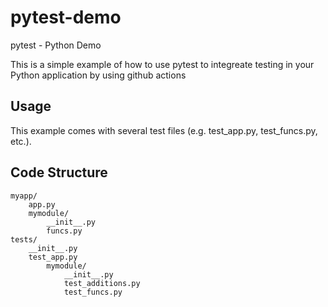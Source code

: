 # pytest-demo
pytest - Python Demo

This is a simple example of how to use pytest to integreate testing in your Python application by using github actions



## Usage
This example comes with several test files (e.g. test_app.py, test_funcs.py, etc.).


## Code Structure

```
myapp/
    app.py
    mymodule/
        __init__.py
        funcs.py
tests/
    __init__.py
    test_app.py
        mymodule/
            __init__.py
            test_additions.py
            test_funcs.py
```


